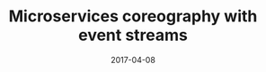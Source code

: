 ---
slug: "/rabbitmq"
date: "2017-04-08"
title: "Microservices coreography with event streams"
description: "Reduce the coupling between microservices through the use of event streams"
image: "rabbitmq.png"
---